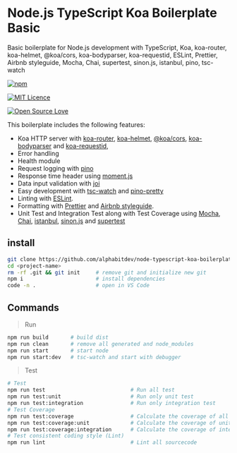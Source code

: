 # Node.js TypeScript Koa Boilerplate Basic

Basic boilerplate for Node.js development with TypeScript, Koa, koa-router, koa-helmet, @koa/cors, koa-bodyparser, koa-requestid, ESLint, Prettier, Airbnb styleguide, Mocha, Chai, supertest, sinon.js, istanbul, pino, tsc-watch

[<img alt="npm" src="https://img.shields.io/david/alphabitdev/node-typescript-koa-boilerplate-basic.svg?style=flat-square">](https://david-dm.org/alphabitdev/node-typescript-koa-boilerplate-basic)

[<img alt="MIT Licence" src="https://badges.frapsoft.com/os/mit/mit.svg?v=103">](https://opensource.org/licenses/mit-license.php)

[<img alt="Open Source Love" src="https://badges.frapsoft.com/os/v1/open-source.svg?v=103">](https://github.com/ellerbrock/open-source-badge/)

This boilerplate includes the following features:
  - Koa HTTP server with [koa-router](https://github.com/ZijianHe/koa-router), [koa-helmet](https://github.com/venables/koa-helmet#readme), [@koa/cors](https://github.com/koajs/cors), [koa-bodyparser](https://github.com/koajs/bodyparser) and [koa-requestid](https://github.com/uphold/koa-requestid/),
  - Error handling
  - Health module
  - Request logging with [pino](https://github.com/pinojs/pino)
  - Response time header using [moment.js](https://momentjs.com/)
  - Data input validation with [joi](https://github.com/hapijs/joi)
  - Easy development with [tsc-watch](https://github.com/gilamran/tsc-watch#readme) and [pino-pretty](https://github.com/pinojs/pino-pretty)
  - Linting with [ESLint](https://eslint.org/).
  - Formatting with [Prettier](https://prettier.io/) and [Airbnb styleguide](https://github.com/airbnb/javascript).
  - Unit Test and Integration Test along with Test Coverage using [Mocha](https://mochajs.org/), [Chai](https://www.chaijs.com/), [istanbul](https://istanbul.js.org/), [sinon.js]() and [supertest]()

## install
```zsh
git clone https://github.com/alphabitdev/node-typescript-koa-boilerplate-basic <project-name>
cd <project-name>
rm -rf .git && git init     # remove git and initialize new git
npm i                       # install dependencies
code -n .                   # open in VS Code
```
## Commands
> Run

```zsh
npm run build       # build dist
npm run clean       # remove all generated and node_modules
npm run start       # start node
npm run start:dev   # tsc-watch and start with debugger
```
> Test

```zsh
# Test
npm run test                           # Run all test
npm run test:unit                      # Run only unit test
npm run test:integration               # Run only integration test
# Test Coverage
npm run test:coverage                  # Calculate the coverage of all test
npm run test:coverage:unit             # Calculate the coverage of unit test
npm run test:coverage:integration      # Calculate the coverage of integration test
# Test consistent coding style (Lint)
npm run lint                           # Lint all sourcecode
```